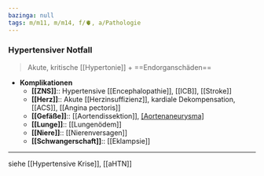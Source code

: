 ```yaml
---
bazinga: null
tags: m/m11, m/m14, f/🫀, a/Pathologie
---
```

### Hypertensiver Notfall
> Akute, kritische [[Hypertonie]] + ==Endorganschäden==
- **Komplikationen**
	- **[[ZNS]]**:: Hypertensive [[Encephalopathie]], [[ICB]], [[Stroke]]
	- **[[Herz]]**:: Akute [[Herzinsuffizienz]], kardiale Dekompensation, [[ACS]], [[Angina pectoris]]
	- **[[Gefäße]]**:: [[Aortendissektion]], [[Aortenaneurysma]](-ruptur)
	- **[[Lunge]]**:: [[Lungenödem]]
	- **[[Niere]]**:: [[Nierenversagen]]
	- **[[Schwangerschaft]]**:: [[Eklampsie]]
---
siehe [[Hypertensive Krise]], [[aHTN]]
